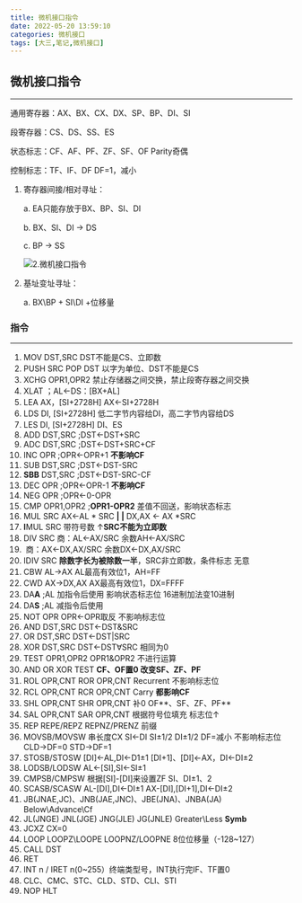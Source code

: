 ```yaml
---
title: 微机接口指令
date: 2022-05-20 13:59:10
categories: 微机接口
tags: [大三,笔记,微机接口]
---
```


## 微机接口指令

---

通用寄存器：AX、BX、CX、DX、SP、BP、DI、SI

段寄存器：CS、DS、SS、ES

状态标志：CF、AF、PF、ZF、SF、OF Parity奇偶

控制标志：TF、IF、DF DF=1，减小

1.  寄存器间接/相对寻址：

    a.  EA只能存放于BX、BP、SI、DI

    b.  BX、SI、DI → DS

    c.  BP → SS

    ![2.微机接口指令](https://raw.githubusercontent.com/MananaFX/CDN/main/post/202205222340748.jpg?token=AYWBIYZ6R73QY63MXVHDGN3CRJM2K)

2.  基址变址寻址：

    a.  BX\\BP + SI\\DI +位移量

### 指令

---



1. MOV   DST,SRC  DST不能是CS、立即数
2. PUSH SRC POP DST 以字为单位、DST不能是CS
3. XCHG OPR1,OPR2 禁止存储器之间交换，禁止段寄存器之间交换
4. XLAT ；AL←DS：\[BX+AL\]
5. LEA   AX，\[SI+2728H\] AX←SI+2728H
6. LDS   DI, \[SI+2728H\] 低二字节内容给DI，高二字节内容给DS
7. LES   DI, \[SI+2728H\] DI、ES
8. ADD  DST,SRC ;DST←DST+SRC
9. ADC  DST,SRC ;DST←DST+SRC+CF
10. INC   OPR ;OPR←OPR+1 **不影响CF**
11. SUB  DST,SRC ;DST←DST-SRC
12. **SBB**  DST,SRC ;DST←DST-SRC-CF
13. DEC  OPR ;OPR←OPR-1 **不影响CF**
14. NEG  OPR ;OPR←0-OPR
15. CMP  OPR1,OPR2 ;**OPR1-OPR2** 差值不回送，影响状态标志
16. MUL  SRC AX←AL \* SRC **\| \|** DX,AX ← AX \*SRC
17. **I**MUL SRC 带符号数 ↑**SRC不能为立即数**
18. DIV    SRC 商：AL←AX/SRC 余数AH←AX/SRC
19. ​                  商：AX←DX,AX/SRC 余数DX←DX,AX/SRC
20. IDIV SRC **除数字长为被除数一半**，SRC非立即数，条件标志 无意
21. CBW AL→AX AL最高有效位1，AH=FF
22. CWD AX→DX,AX AX最高有效位1，DX=FFFF
23. DA**A** ;AL 加指令后使用 影响状态标志位 16进制加法变10进制
24. DA**S** ;AL 减指令后使用
25. NOT OPR OPR←OPR取反 不影响标志位
26. AND DST,SRC DST←DST&SRC
27. OR DST,SRC DST←DST\|SRC
28. XOR DST,SRC DST←DST∀SRC 相同为0
29. TEST OPR1,OPR2 OPR1&OPR2 不进行运算
30. AND OR XOR TEST **CF、OF置0 改变SF、ZF、PF**
31. ROL OPR,CNT ROR OPR,CNT Recurrent 不影响标志位
32. RCL OPR,CNT RCR OPR,CNT Carry **都影响CF**
33. SHL OPR,CNT SHR OPR,CNT 补0 OF**、SF、ZF、PF**
34. SAL OPR,CNT SAR OPR,CNT 根据符号位填充 标志位↑
35. REP REPE/REPZ REPNZ/PRENZ 前缀
36. MOVSB/MOVSW 串长度CX SI←DI SI±1/2 DI±1/2 DF=减小 不影响标志位  CLD→DF=0  STD→DF=1
37. STOSB/STOSW \[DI\]←AL,DI←D1±1 [DI+1\]、\[DI\]←AX，DI←DI±2
38. LODSB/LODSW AL←\[SI\],SI←SI±1
39. CMPSB/CMPSW 根据\[SI\]-\[DI\]来设置ZF SI、DI±1、2
40. SCASB/SCASW AL-\[DI\],DI←DI±1  AX-\[DI\],\[DI+1\],DI←DI±2
41. JB(JNAE,JC)、JNB(JAE,JNC)、JBE(JNA)、JNBA(JA) Below\\Advance\\Cf
42. JL(JNGE) JNL(JGE) JNG(JLE) JG(JNLE) Greater\\Less **Symb**
43. JCXZ CX=0
44. LOOP LOOPZ\\LOOPE LOOPNZ/LOOPNE 8位位移量（-128\~127）
45. CALL DST
46. RET
47. INT n / IRET n(0\~255）终端类型号，INT执行完IF、TF置0
48. CLC、CMC、STC、CLD、STD、CLI、STI
49. NOP HLT
